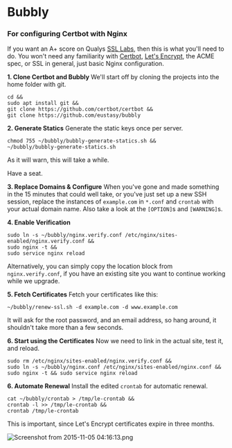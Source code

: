 # Bubbly
### For configuring Certbot with Nginx
If you want an A+ score on Qualys [SSL Labs](https://www.ssllabs.com/ssltest/index.html), then this is what you'll need to do. You won't need any familiarity with [Certbot](https://github.com/certbot/certbot), [Let's Encrypt](https://letsencrypt.org/), the ACME spec, or SSL in general, just basic Nginx configuration.

**1. Clone Certbot and Bubbly**
We'll start off by cloning the projects into the home folder with git.
```
cd &&
sudo apt install git &&
git clone https://github.com/certbot/certbot &&
git clone https://github.com/eustasy/bubbly
```

**2. Generate Statics**
Generate the static keys once per server.
```
chmod 755 ~/bubbly/bubbly-generate-statics.sh &&
~/bubbly/bubbly-generate-statics.sh
```
As it will warn, this will take a while.

Have a seat.

**3. Replace Domains & Configure**
When you've gone and made something in the 15 minutes that could well take, or you've just set up a new SSH session, replace the instances of `example.com` in `*.conf` and `crontab` with your actual domain name. Also take a look at the `[OPTION]`s and `[WARNING]`s.

**4. Enable Verification**
```
sudo ln -s ~/bubbly/nginx.verify.conf /etc/nginx/sites-enabled/nginx.verify.conf &&
sudo nginx -t &&
sudo service nginx reload
```
Alternatively, you can simply copy the location block from `nginx.verify.conf`, if you have an existing site you want to continue working while we upgrade.

**5. Fetch Certificates**
Fetch your certificates like this:
```
~/bubbly/renew-ssl.sh -d example.com -d www.example.com
```
It will ask for the root password, and an email address, so hang around, it shouldn't take more than a few seconds.

**6. Start using the Certificates**
Now we need to link in the actual site, test it, and reload.
```
sudo rm /etc/nginx/sites-enabled/nginx.verify.conf &&
sudo ln -s ~/bubbly/nginx.conf /etc/nginx/sites-enabled/nginx.conf &&
sudo nginx -t && sudo service nginx reload
```

**6. Automate Renewal**
Install the edited `crontab` for automatic renewal.
```
cat ~/bubbly/crontab > /tmp/le-crontab &&
crontab -l >> /tmp/le-crontab &&
crontab /tmp/le-crontab
```
This is important, since Let's Encrypt certificates expire in three months.

![Screenshot from 2015-11-05 04:16:13.png](https://raw.githubusercontent.com/eustasy/certbot-with-nginx/master/Screenshot%20from%202015-11-05%2004%3A16%3A13.png "Screenshot from 2015-11-05 04:16:13.png")
